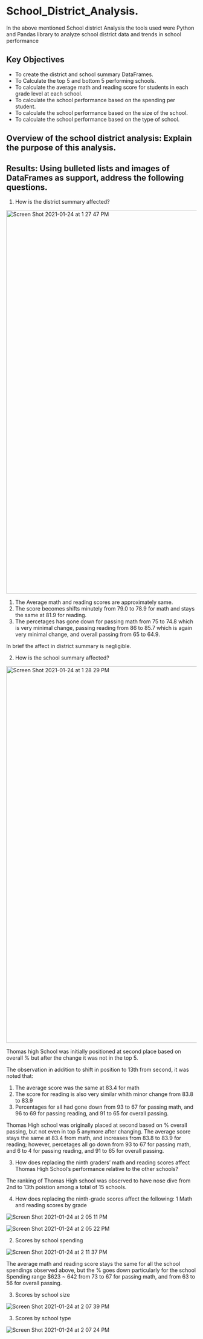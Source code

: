 # School_District_Analysis.
In the above mentioned School district Analysis the tools used were  Python and Pandas library to analyze school district data and trends in school performance
## Key Objectives 
* To create the district and school summary DataFrames.
* To Calculate the top 5 and bottom 5 performing schools.
* To calculate the average math and reading score for students in each grade level at each school.
* To calculate the school performance based on the spending per student.
* To calculate the school performance based on the size of the school.
* To calculate the school performance based on the type of school.

## Overview of the school district analysis: Explain the purpose of this analysis.

## Results: Using bulleted lists and images of DataFrames as support, address the following questions.

1. How is the district summary affected?


<img width="1015" alt="Screen Shot 2021-01-24 at 1 27 47 PM" src="https://user-images.githubusercontent.com/75267605/105640113-31248580-5e4a-11eb-998d-dbebcb9bdd8b.png">


  1. The Average math and reading scores are approximately same. 
  2. The score becomes shifts minutely from 79.0 to 78.9 for math and stays the same at 81.9 for reading. 
  3. The percetages has gone down for passing math from 75 to 74.8 which is very minimal change, passing reading from 86 to 85.7 which is again very minimal change, and overall  passing from 65 to 64.9.

In brief the affect in district summary is negligible.


2. How is the school summary affected?

<img width="997" alt="Screen Shot 2021-01-24 at 1 28 29 PM" src="https://user-images.githubusercontent.com/75267605/105640291-4352f380-5e4b-11eb-8f86-ffba2ac45dd2.png">

Thomas high School was initially positioned at second place based on overall % but after the change it was not in the top 5. 

The observation in addition to shift in position to 13th from second, it was noted that:
  1. The average score was the same at 83.4 for math
  2. The score for reading is also very similar whith minor change from 83.8 to 83.9
  3. Percentages for all had  gone down from 93 to 67 for passing math, and 96 to 69 for passing reading, and 91 to 65 for overall passing.

Thomas High school was originally placed at second based on % overall passing, but not even in top 5 anymore after changing. The average score stays the same at 83.4 from math, and increases from 83.8 to 83.9 for reading; however, percetages all go down from 93 to 67 for passing math, and 6 to 4 for passing reading, and 91 to 65 for overall passing.


3. How does replacing the ninth graders’ math and reading scores affect Thomas High School’s performance relative to the other schools?

The ranking of Thomas High school was observed to have nose dive from 2nd to 13th poistion among a total of 15 schools.


4. How does replacing the ninth-grade scores affect the following:
  1  Math and reading scores by grade
  
  
  ![Screen Shot 2021-01-24 at 2 05 11 PM](https://user-images.githubusercontent.com/75267605/105640845-54513400-5e4e-11eb-8a39-57e0f056ae7b.png)


![Screen Shot 2021-01-24 at 2 05 22 PM](https://user-images.githubusercontent.com/75267605/105640849-5ca96f00-5e4e-11eb-8f27-9c40a33e24da.png)


  2. Scores by school spending
  
  ![Screen Shot 2021-01-24 at 2 11 37 PM](https://user-images.githubusercontent.com/75267605/105640825-2370ff00-5e4e-11eb-969b-e8bfdf020b80.png)
  
  
  
  
  The average math and reading score stays the same for all the school spendings observed above, but the  % goes down particularly for the school Spending range $623 ~ 642 from 73 to 67 for passing math, and from 63 to 56 for overall passing.


  3. Scores by school size
  
  
  ![Screen Shot 2021-01-24 at 2 07 39 PM](https://user-images.githubusercontent.com/75267605/105640771-c2492b80-5e4d-11eb-87e2-e3b2c7555c18.png)

  3. Scores by school type
  
  ![Screen Shot 2021-01-24 at 2 07 24 PM](https://user-images.githubusercontent.com/75267605/105640790-e3118100-5e4d-11eb-8364-45e42813edad.png)
  
  





